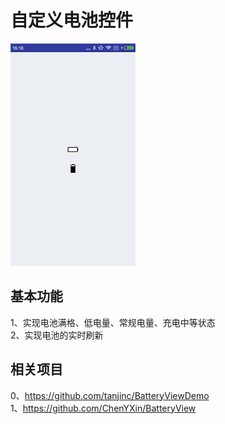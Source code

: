 # 自定义电池控件

![image](https://github.com/AppDemoOrg/BatteryViewDemo/blob/master/art/battery_view.gif)

## 基本功能
1、实现电池满格、低电量、常规电量、充电中等状态   
2、实现电池的实时刷新   

## 相关项目  
0、https://github.com/tanjinc/BatteryViewDemo    
1、https://github.com/ChenYXin/BatteryView
